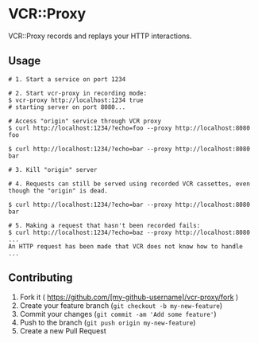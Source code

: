 # VCR::Proxy

VCR::Proxy records and replays your HTTP interactions.

## Usage

```
# 1. Start a service on port 1234

# 2. Start vcr-proxy in recording mode:
$ vcr-proxy http://localhost:1234 true
# starting server on port 8080...

# Access "origin" service through VCR proxy
$ curl http://localhost:1234/?echo=foo --proxy http://localhost:8080
foo

$ curl http://localhost:1234/?echo=bar --proxy http://localhost:8080
bar

# 3. Kill "origin" server

# 4. Requests can still be served using recorded VCR cassettes, even though the "origin" is dead.

$ curl http://localhost:1234/?echo=bar --proxy http://localhost:8080
bar

# 5. Making a request that hasn't been recorded fails:
$ curl http://localhost:1234/?echo=baz --proxy http://localhost:8080
...
An HTTP request has been made that VCR does not know how to handle
...

```

## Contributing

1. Fork it ( https://github.com/[my-github-username]/vcr-proxy/fork )
2. Create your feature branch (`git checkout -b my-new-feature`)
3. Commit your changes (`git commit -am 'Add some feature'`)
4. Push to the branch (`git push origin my-new-feature`)
5. Create a new Pull Request
